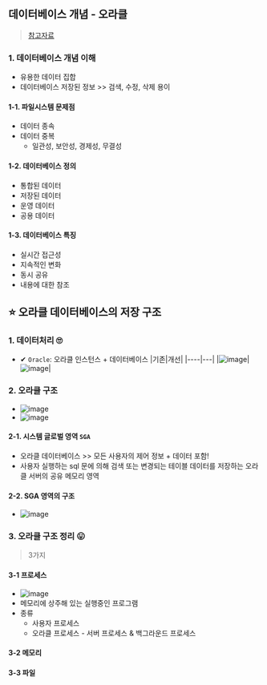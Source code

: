 ## 데이터베이스 개념 - 오라클
> [참고자료](https://www.youtube.com/watch?v=uEevQEsxjrs)
### 1. 데이터베이스 개념 이해
- 유용한 데이터 집합
- 데이터베이스 저장된 정보 >> 검색, 수정, 삭제 용이
#### 1-1. 파일시스템 문제점
- 데이터 종속 
- 데이터 중복
  - 일관성, 보안성, 경제성, 무결성
#### 1-2. 데이터베이스 정의
- 통합된 데이터
- 저장된 데이터
- 운영 데이터
- 공용 데이터
#### 1-3. 데이터베이스 특징
- 실시간 접근성
- 지속적인 변화
- 동시 공유
- 내용에 대한 참조

## ⭐ 오라클 데이터베이스의 저장 구조 
### 1. 데이터처리 🙄
- ✔ `Oracle`: 오라클 인스턴스 + 데이터베이스
|기존|개선|
|----|---|
|![image](https://user-images.githubusercontent.com/61215550/204711030-f4403c68-8406-4923-800d-7300fe16fbd2.png)|![image](https://user-images.githubusercontent.com/61215550/204711133-cc7865c7-d1f7-4505-b169-5ebd47fbd96a.png)|

### 2. 오라클 구조
- ![image](https://user-images.githubusercontent.com/61215550/204711522-be149781-9fa7-41fb-a737-2e101e7b90a9.png)
- ![image](https://user-images.githubusercontent.com/61215550/204711630-90103100-694e-4033-85b4-485113dbae29.png)
#### 2-1. 시스템 글로벌 영역 `SGA` 
- 오라클 데이터베이스 >> 모든 사용자의 제어 정보 + 데이터 포함!
- 사용자 실행하는 sql 문에 의해 검색 또는 변경되는 테이블 데이터를 저장하는 오라클 서버의 공유 메모리 영역
#### 2-2. SGA 영역의 구조
- ![image](https://user-images.githubusercontent.com/61215550/204711979-da0f3814-bffb-4f8d-b1fa-d9ce752f04ca.png)
### 3. 오라클 구조 정리 😛
> 3가지
#### 3-1 프로세스 
- ![image](https://user-images.githubusercontent.com/61215550/204712817-6a72e6dd-fe6c-4d2e-a3eb-37b0f0d6070f.png)
- 메모리에 상주해 있는 실행중인 프로그램
- 종류
  - 사용자 프로세스
  - 오라클 프로세스 - 서버 프로세스 & 백그라운드 프로세스
#### 3-2 메모리
#### 3-3 파일
